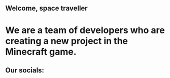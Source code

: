 ## Welcome, space traveller

# We are a team of developers who are creating a new project in the Minecraft game.

## Our socials:
